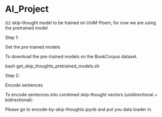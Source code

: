 # AI_Project

(c) skip-thought model to be trained on UniM-Poem, for now we are using the pretrained model

Step 1:

Get the pre-trained models

To download the pre-trained models on the BookCorpus dataset.

bash get_skip_thoughts_pretrained_models.sh

Step 2:

Encode sentences

To encode sentences into combined skip-thought vectors (unidirectional + bidirectional):

Please go to encode-by-skip-thoughts.ipynb and put you data loader in.
